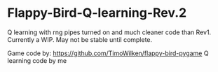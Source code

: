 # Flappy-Bird-Q-learning-Rev.2
Q learning with rng pipes turned on and much cleaner code than Rev1. Currently a WIP. May not be stable until complete.

Game code by: https://github.com/TimoWilken/flappy-bird-pygame
Q learning code by me